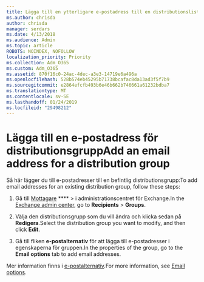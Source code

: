 ```yaml
---
title: Lägga till en ytterligare e-postadress till en distributionslista 713
ms.author: chrisda
author: chrisda
manager: serdars
ms.date: 4/13/2018
ms.audience: Admin
ms.topic: article
ROBOTS: NOINDEX, NOFOLLOW
localization_priority: Priority
ms.collection: Adm_O365
ms.custom: Adm_O365
ms.assetid: 870f16c0-24ac-4dec-a3e3-14719e6a496a
ms.openlocfilehash: 528b574eb45295b71738bcafac8da13ad3f5f7b9
ms.sourcegitcommit: e2864efcfb493b6e46b662b746661a61232bdba7
ms.translationtype: MT
ms.contentlocale: sv-SE
ms.lasthandoff: 01/24/2019
ms.locfileid: "29498212"
---
```

# <a name="add-an-email-address-for-a-distribution-group"></a><span data-ttu-id="9c916-102">Lägga till en e-postadress för distributionsgrupp</span><span class="sxs-lookup"><span data-stu-id="9c916-102">Add an email address for a distribution group</span></span>

<span data-ttu-id="9c916-103">Så här lägger du till e-postadresser till en befintlig distributionsgrupp:</span><span class="sxs-lookup"><span data-stu-id="9c916-103">To add email addresses for an existing distribution group, follow these steps:</span></span>
  
1. <span data-ttu-id="9c916-104">Gå till [Mottagare](https://outlook.office365.com/ecp/) \*\*\*\* \> i administrationscentret för Exchange.</span><span class="sxs-lookup"><span data-stu-id="9c916-104">In the [Exchange admin center](https://outlook.office365.com/ecp/), go to **Recipients** \> **Groups**.</span></span>
    
2. <span data-ttu-id="9c916-105">Välja den distributionsgrupp som du vill ändra och klicka sedan på **Redigera**.</span><span class="sxs-lookup"><span data-stu-id="9c916-105">Select the distribution group you want to modify, and then click **Edit**.</span></span>
    
3. <span data-ttu-id="9c916-106">Gå till fliken **e-postalternativ** för att lägga till e-postadresser i egenskaperna för gruppen.</span><span class="sxs-lookup"><span data-stu-id="9c916-106">In the properties of the group, go to the **Email options** tab to add email addresses.</span></span> 
    
<span data-ttu-id="9c916-107">Mer information finns i [e-postalternativ](https://technet.microsoft.com/library/bb124513.aspx#emailoptions).</span><span class="sxs-lookup"><span data-stu-id="9c916-107">For more information, see [Email options](https://technet.microsoft.com/library/bb124513.aspx#emailoptions).</span></span>
  

